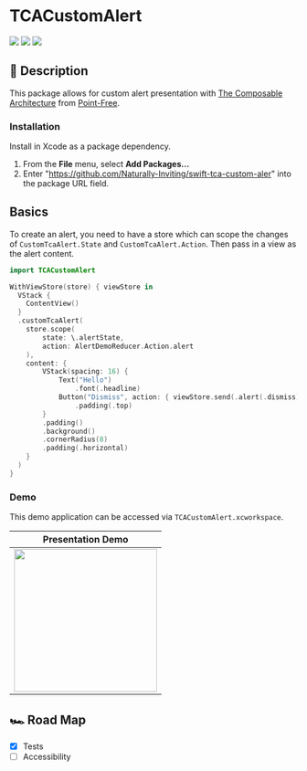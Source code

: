 # TCACustomAlert

[![](https://img.shields.io/endpoint?url=https%3A%2F%2Fswiftpackageindex.com%2Fapi%2Fpackages%2FNaturally-Inviting%2FTCACustomAlert%2Fbadge%3Ftype%3Dswift-versions)](https://swiftpackageindex.com/Naturally-Inviting/TCACustomAlert)
[![](https://img.shields.io/endpoint?url=https%3A%2F%2Fswiftpackageindex.com%2Fapi%2Fpackages%2Fnaturally-inviting%2FTCACustomAlert%2Fbadge%3Ftype%3Dplatforms)](https://swiftpackageindex.com/Naturally-Inviting/TCACustomAlert)
![](https://img.shields.io/badge/coverage-98%25-brightgreen)

## 📝 Description

This package allows for custom alert presentation with [The Composable Architecture](https://github.com/pointfreeco/swift-composable-architecture) from [Point-Free](https://www.pointfree.co).

### Installation 

Install in Xcode as a package dependency.
  1. From the **File** menu, select **Add Packages...**
  2. Enter "https://github.com/Naturally-Inviting/swift-tca-custom-aler" into the package URL field.
     
## Basics 

To create an alert, you need to have a store which can scope the changes of `CustomTcaAlert.State` and `CustomTcaAlert.Action`. Then pass in a view as the alert content.

```swift
import TCACustomAlert

WithViewStore(store) { viewStore in 
  VStack {
    ContentView()
  }
  .customTcaAlert(
    store.scope(
        state: \.alertState,
        action: AlertDemoReducer.Action.alert
    ),
    content: {
        VStack(spacing: 16) {
            Text("Hello")
                .font(.headline)
            Button("Dismiss", action: { viewStore.send(.alert(.dismiss)) })
                .padding(.top)
        }
        .padding()
        .background()
        .cornerRadius(8)
        .padding(.horizontal)
    }
  )
}
```

### Demo

This demo application can be accessed via `TCACustomAlert.xcworkspace`. 

|Presentation Demo|
|:-:|
|<img src="Demo.gif" width="250"/>|

## 🏎️ Road Map

- [x] Tests
- [ ] Accessibility
